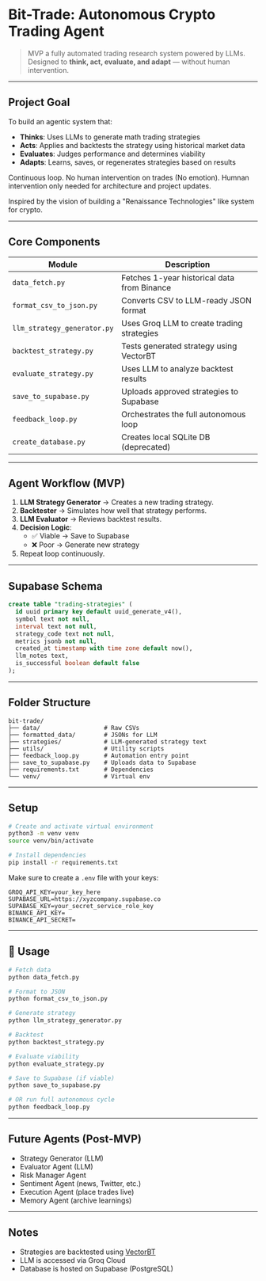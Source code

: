 # Bit-Trade: Autonomous Crypto Trading Agent

> MVP a fully automated trading research system powered by LLMs. Designed to **think, act, evaluate, and adapt** — without human intervention.

---

## Project Goal

To build an agentic system that:
- **Thinks**: Uses LLMs to generate math trading strategies
- **Acts**: Applies and backtests the strategy using historical market data
- **Evaluates**: Judges performance and determines viability
- **Adapts**: Learns, saves, or regenerates strategies based on results

Continuous loop. No human intervention on trades (No emotion). Humnan intervention only needed for architecture and project updates.

Inspired by the vision of building a "Renaissance Technologies" like system for crypto.

---

## Core Components

| Module | Description |
|--------|-------------|
| `data_fetch.py` | Fetches 1-year historical data from Binance |
| `format_csv_to_json.py` | Converts CSV to LLM-ready JSON format |
| `llm_strategy_generator.py` | Uses Groq LLM to create trading strategies |
| `backtest_strategy.py` | Tests generated strategy using VectorBT |
| `evaluate_strategy.py` | Uses LLM to analyze backtest results |
| `save_to_supabase.py` | Uploads approved strategies to Supabase |
| `feedback_loop.py` | Orchestrates the full autonomous loop |
| `create_database.py` | Creates local SQLite DB (deprecated) |

---

## Agent Workflow (MVP)

1. **LLM Strategy Generator** → Creates a new trading strategy.
2. **Backtester** → Simulates how well that strategy performs.
3. **LLM Evaluator** → Reviews backtest results.
4. **Decision Logic**:
    - ✅ Viable → Save to Supabase
    - ❌ Poor → Generate new strategy 
5. Repeat loop continuously.

---

## Supabase Schema

```sql
create table "trading-strategies" (
  id uuid primary key default uuid_generate_v4(),
  symbol text not null,
  interval text not null,
  strategy_code text not null,
  metrics jsonb not null,
  created_at timestamp with time zone default now(),
  llm_notes text,
  is_successful boolean default false
);
```

---

## Folder Structure

```
bit-trade/
├── data/                  # Raw CSVs
├── formatted_data/        # JSONs for LLM
├── strategies/            # LLM-generated strategy text
├── utils/                 # Utility scripts
├── feedback_loop.py       # Automation entry point
├── save_to_supabase.py    # Uploads data to Supabase
├── requirements.txt       # Dependencies
└── venv/                  # Virtual env
```

---

## Setup

```bash
# Create and activate virtual environment
python3 -m venv venv
source venv/bin/activate

# Install dependencies
pip install -r requirements.txt
```

Make sure to create a `.env` file with your keys:

```env
GROQ_API_KEY=your_key_here
SUPABASE_URL=https://xyzcompany.supabase.co
SUPABASE_KEY=your_secret_service_role_key
BINANCE_API_KEY= 
BINANCE_API_SECRET=
```

---

## 🧪 Usage

```bash
# Fetch data
python data_fetch.py

# Format to JSON
python format_csv_to_json.py

# Generate strategy
python llm_strategy_generator.py

# Backtest
python backtest_strategy.py

# Evaluate viability
python evaluate_strategy.py

# Save to Supabase (if viable)
python save_to_supabase.py

# OR run full autonomous cycle
python feedback_loop.py
```

---

## Future Agents (Post-MVP)

- Strategy Generator (LLM)
- Evaluator Agent (LLM)
- Risk Manager Agent
- Sentiment Agent (news, Twitter, etc.)
- Execution Agent (place trades live)
- Memory Agent (archive learnings)

---

## Notes

- Strategies are backtested using [VectorBT](https://vectorbt.dev/)
- LLM is accessed via Groq Cloud
- Database is hosted on Supabase (PostgreSQL)


